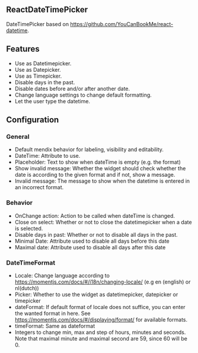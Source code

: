 ## ReactDateTimePicker
DateTimePicker based on https://github.com/YouCanBookMe/react-datetime.

## Features
- Use as Datetimepicker.
- Use as Datepicker.
- Use as Timepicker.
- Disable days in the past.
- Disable dates before and/or after another date.
- Change language settings to change default formatting.
- Let the user type the datetime.

## Configuration
### General
- Default mendix behavior for labeling, visibility and editability.
- DateTime: Attribute to use.
- Placeholder: Text to show when dateTime is empty (e.g. the format)
- Show invalid message: Whether the widget should check whether the date is according to the given format and if not, show a message.
- Invalid message: The message to show when the datetime is entered in an incorrect format.

### Behavior
- OnChange action: Action to be called when dateTime is changed.
- Close on select: Whether or not to close the datetimepicker when a date is selected.
- Disable days in past: Whether or not to disable all days in the past.
- Minimal Date: Attribute used to disable all days before this date
- Maximal date: Attribute used to disable all days after this date

### DateTimeFormat
- Locale: Change language according to https://momentjs.com/docs/#/i18n/changing-locale/ (e.g en (english) or nl(dutch))
- Picker: Whether to use the widget as datetimepicker, datepicker or timepicker
- dateFormat: If default format of locale does not suffice, you can enter the wanted format in here. See https://momentjs.com/docs/#/displaying/format/ for available formats.
- timeFormat: Same as dateformat
- Integers to change min, max and step of hours, minutes and seconds. Note that maximal minute and maximal second are 59, since 60 will be 0.


